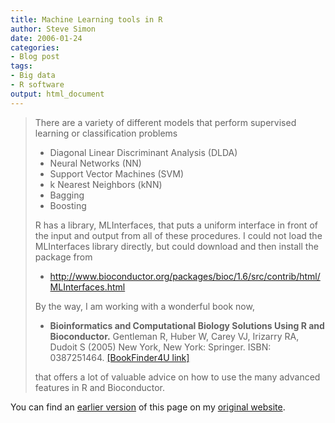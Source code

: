 ```yaml
---
title: Machine Learning tools in R
author: Steve Simon
date: 2006-01-24
categories:
- Blog post
tags:
- Big data
- R software 
output: html_document
---
```

> There are a variety of different models that perform supervised
> learning or classification problems
>
> -   Diagonal Linear Discriminant Analysis (DLDA)
> -   Neural Networks (NN)
> -   Support Vector Machines (SVM)
> -   k Nearest Neighbors (kNN)
> -   Bagging
> -   Boosting
>
> R has a library, MLInterfaces, that puts a uniform interface in front
> of the input and output from all of these procedures. I could not load
> the MLInterfaces library directly, but could download and then
> install the package from
>
> -   <http://www.bioconductor.org/packages/bioc/1.6/src/contrib/html/MLInterfaces.html>
>
> By the way, I am working with a wonderful book now,
>
> -   **Bioinformatics and Computational Biology Solutions Using R and
>     Bioconductor.** Gentleman R, Huber W, Carey VJ, Irizarry RA,
>     Dudoit S (2005) New York, New York: Springer. ISBN: 0387251464.
>     [\[BookFinder4U
>     link\]](http://www.bookfinder4u.com/detail/0387251464.html)
>
> that offers a lot of valuable advice on how to use the many advanced
> features in R and Bioconductor.

You can find an [earlier version](http://www.pmean.com/05/MachineLearning.html) of this page on my [original website](http://www.pmean.com/original_site.html).
